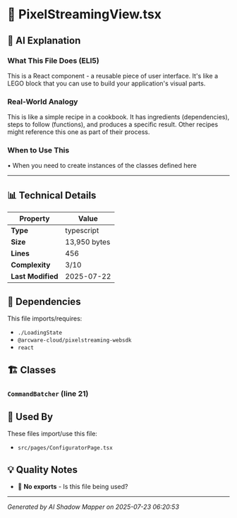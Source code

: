 # 📄 PixelStreamingView.tsx

## 🤖 AI Explanation

### What This File Does (ELI5)
This is a React component - a reusable piece of user interface. It's like a LEGO block that you can use to build your application's visual parts.

### Real-World Analogy
This is like a simple recipe in a cookbook. It has ingredients (dependencies), steps to follow (functions), and produces a specific result. Other recipes might reference this one as part of their process.

### When to Use This
• When you need to create instances of the classes defined here

---

## 📊 Technical Details

| Property | Value |
|----------|-------|
| **Type** | typescript |
| **Size** | 13,950 bytes |
| **Lines** | 456 |
| **Complexity** | 3/10 |
| **Last Modified** | 2025-07-22 |

## 🔗 Dependencies

This file imports/requires:

- `./LoadingState`
- `@arcware-cloud/pixelstreaming-websdk`
- `react`

## 🏗️ Classes

### `CommandBatcher` (line 21)

## 🔄 Used By

These files import/use this file:

- `src/pages/ConfiguratorPage.tsx`

## 💡 Quality Notes

- 🤔 **No exports** - Is this file being used?

---
*Generated by AI Shadow Mapper on 2025-07-23 06:20:53*